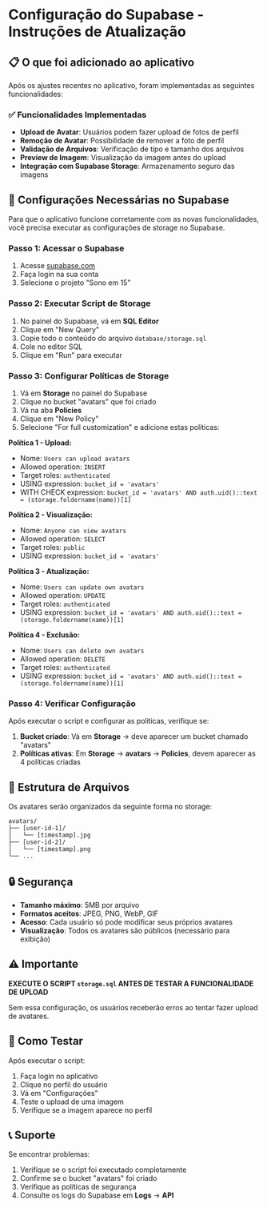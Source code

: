 # Configuração do Supabase - Instruções de Atualização

## 📋 O que foi adicionado ao aplicativo

Após os ajustes recentes no aplicativo, foram implementadas as seguintes funcionalidades:

### ✅ Funcionalidades Implementadas
- **Upload de Avatar**: Usuários podem fazer upload de fotos de perfil
- **Remoção de Avatar**: Possibilidade de remover a foto de perfil
- **Validação de Arquivos**: Verificação de tipo e tamanho dos arquivos
- **Preview de Imagem**: Visualização da imagem antes do upload
- **Integração com Supabase Storage**: Armazenamento seguro das imagens

## 🚀 Configurações Necessárias no Supabase

Para que o aplicativo funcione corretamente com as novas funcionalidades, você precisa executar as configurações de storage no Supabase.

### Passo 1: Acessar o Supabase
1. Acesse [supabase.com](https://supabase.com)
2. Faça login na sua conta
3. Selecione o projeto "Sono em 15"

### Passo 2: Executar Script de Storage
1. No painel do Supabase, vá em **SQL Editor**
2. Clique em "New Query"
3. Copie todo o conteúdo do arquivo `database/storage.sql`
4. Cole no editor SQL
5. Clique em "Run" para executar

### Passo 3: Configurar Políticas de Storage
1. Vá em **Storage** no painel do Supabase
2. Clique no bucket "avatars" que foi criado
3. Vá na aba **Policies**
4. Clique em "New Policy"
5. Selecione "For full customization" e adicione estas políticas:

**Política 1 - Upload:**
- Nome: `Users can upload avatars`
- Allowed operation: `INSERT`
- Target roles: `authenticated`
- USING expression: `bucket_id = 'avatars'`
- WITH CHECK expression: `bucket_id = 'avatars' AND auth.uid()::text = (storage.foldername(name))[1]`

**Política 2 - Visualização:**
- Nome: `Anyone can view avatars`
- Allowed operation: `SELECT`
- Target roles: `public`
- USING expression: `bucket_id = 'avatars'`

**Política 3 - Atualização:**
- Nome: `Users can update own avatars`
- Allowed operation: `UPDATE`
- Target roles: `authenticated`
- USING expression: `bucket_id = 'avatars' AND auth.uid()::text = (storage.foldername(name))[1]`

**Política 4 - Exclusão:**
- Nome: `Users can delete own avatars`
- Allowed operation: `DELETE`
- Target roles: `authenticated`
- USING expression: `bucket_id = 'avatars' AND auth.uid()::text = (storage.foldername(name))[1]`

### Passo 4: Verificar Configuração
Após executar o script e configurar as políticas, verifique se:

1. **Bucket criado**: Vá em **Storage** → deve aparecer um bucket chamado "avatars"
2. **Políticas ativas**: Em **Storage** → **avatars** → **Policies**, devem aparecer as 4 políticas criadas

## 📁 Estrutura de Arquivos

Os avatares serão organizados da seguinte forma no storage:
```
avatars/
├── [user-id-1]/
│   └── [timestamp].jpg
├── [user-id-2]/
│   └── [timestamp].png
└── ...
```

## 🔒 Segurança

- **Tamanho máximo**: 5MB por arquivo
- **Formatos aceitos**: JPEG, PNG, WebP, GIF
- **Acesso**: Cada usuário só pode modificar seus próprios avatares
- **Visualização**: Todos os avatares são públicos (necessário para exibição)

## ⚠️ Importante

**EXECUTE O SCRIPT `storage.sql` ANTES DE TESTAR A FUNCIONALIDADE DE UPLOAD**

Sem essa configuração, os usuários receberão erros ao tentar fazer upload de avatares.

## 🧪 Como Testar

Após executar o script:
1. Faça login no aplicativo
2. Clique no perfil do usuário
3. Vá em "Configurações"
4. Teste o upload de uma imagem
5. Verifique se a imagem aparece no perfil

## 📞 Suporte

Se encontrar problemas:
1. Verifique se o script foi executado completamente
2. Confirme se o bucket "avatars" foi criado
3. Verifique as políticas de segurança
4. Consulte os logs do Supabase em **Logs** → **API**